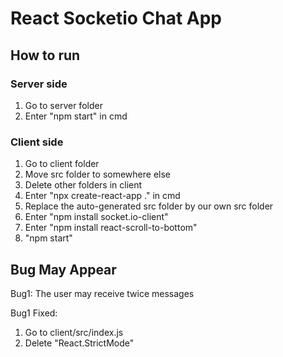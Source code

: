 # React Socketio Chat App

## How to run

### Server side
1. Go to server folder
2. Enter "npm start" in cmd

### Client side
1. Go to client folder
2. Move src folder to somewhere else
3. Delete other folders in client
4. Enter "npx create-react-app ." in cmd
5. Replace the auto-generated src folder by our own src folder
6. Enter "npm install socket.io-client"
7. Enter "npm install react-scroll-to-bottom"
8. "npm start"

## Bug May Appear
Bug1:
The user may receive twice messages

Bug1 Fixed:
1. Go to client/src/index.js
2. Delete "React.StrictMode"
